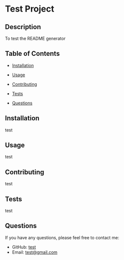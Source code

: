 # Test Project



## Description
To test the README generator

## Table of Contents
* [Installation](#installation)
* [Usage](#usage)

* [Contributing](#contributing)
* [Tests](#tests)
* [Questions](#questions)

## Installation
test

## Usage
test



## Contributing
test

## Tests
test

## Questions
If you have any questions, please feel free to contact me:
* GitHub: [test](https://github.com/test)
* Email: test@gmail.com
